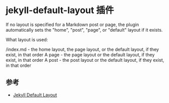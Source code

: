 # jekyll-default-layout 插件

If no layout is specified for a Markdown post or page, the plugin automatically sets the "home", "post", "page", or "default" layout if it exists.

What layout is used:

/index.md - the home layout, the page layout, or the default layout, if they exist, in that order
A page - the page layout or the default layout, if they exist, in that order
A post - the post layout or the default layout, if they exist, in that order

## 参考

* [Jekyll Default Layout](https://github.com/benbalter/jekyll-default-layout)

